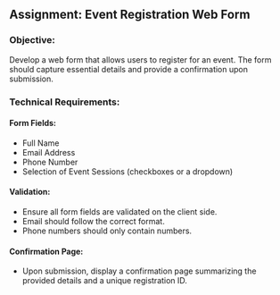 ## Assignment: Event Registration Web Form

### Objective:

Develop a web form that allows users to register for an event. The form should capture
essential details and provide a confirmation upon submission.

### Technical Requirements:

#### Form Fields:

* Full Name
* Email Address
* Phone Number
* Selection of Event Sessions (checkboxes or a dropdown)

#### Validation:

* Ensure all form fields are validated on the client side.
* Email should follow the correct format.
* Phone numbers should only contain numbers.

#### Confirmation Page:

* Upon submission, display a confirmation page summarizing the provided
details and a unique registration ID.
